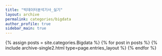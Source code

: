 ```yaml
---
title: "빅데이터분석기사_실기"
layout: archive
permalink: categories/bigdata
author_profile: true
sidebar_main: true
---
```


{% assign posts = site.categories.Bigdata %}
{% for post in posts %} {% include archive-single2.html type=page.entries_layout %} {% endfor %}
